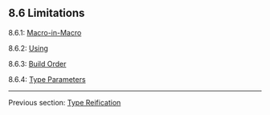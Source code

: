 ## 8.6 Limitations

8.6.1: [Macro-in-Macro](8.6.1-Macro-in-Macro.md)

8.6.2: [Using](8.6.2-Using.md)

8.6.3: [Build Order](8.6.3-Build_Order.md)

8.6.4: [Type Parameters](8.6.4-Type_Parameters.md)

---

Previous section: [Type Reification](8.3.2-Type_Reification.md)